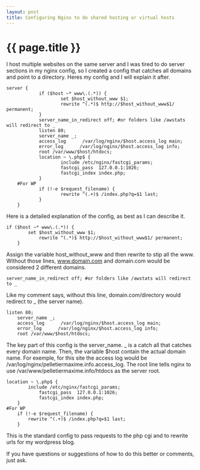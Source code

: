 ```yaml
---
layout: post
title: Configuring Nginx to do shared hosting or virtual hosts
---
```


# {{ page.title }}

I host multiple websites on the same server and I was tired to do server sections in my nginx config,
so I created a config that catches all domains and point to a directory. Heres my config and I will
explain it after.

	server {
                if ($host ~* www\.(.*)) {
                        set $host_without_www $1;
                        rewrite ^(.*)$ http://$host_without_www$1/ permanent;
                }
                server_name_in_redirect off; #or folders like /awstats will redirect to _
                listen 80;
                server_name _;
                access_log      /var/log/nginx/$host.access_log main;
                error_log      /var/log/nginx/$host.access_log info;
                root /var/www/$host/htdocs;
                location ~ \.php$ {
                        include /etc/nginx/fastcgi_params;
                        fastcgi_pass  127.0.0.1:1026;
                        fastcgi_index index.php;
                }
		#For WP
                if (!-e $request_filename) {
                        rewrite ^(.+)$ /index.php?q=$1 last;
                }
        }


Here is a detailed explanation of the config, as best as I can describe it.

	if ($host ~* www\.(.*)) {
        	set $host_without_www $1;
                rewrite ^(.*)$ http://$host_without_www$1/ permanent;
        }

Assign the variable host_without_www and then rewrite to stip all the www. Without those lines, www.domain.com and domain.com 
would be considered 2 different domains.

	server_name_in_redirect off; #or folders like /awstats will redirect to _

Like my comment says, without this line, domain.com/directory would redirect to _ (the server name).

	listen 80;
        server_name _;
        access_log      /var/log/nginx/$host.access_log main;
        error_log      /var/log/nginx/$host.access_log info;
        root /var/www/$host/htdocs;

The key part of this config is the server_name. _ is a catch all that catches every domain name. Then, the variable $host 
contain the actual domain name. For exemple, for this site the access log would be 
/var/log/nginx/pelletiermaxime.info.access_log. The root line tells nginx to use /var/www/pelletiermaxime.info/htdocs as the 
server root.

	location ~ \.php$ {
        	include /etc/nginx/fastcgi_params;
                fastcgi_pass  127.0.0.1:1026;
                fastcgi_index index.php;
        }
	#For WP
        if (!-e $request_filename) {
        	rewrite ^(.+)$ /index.php?q=$1 last;
        }

This is the standard config to pass requests to the php cgi and to rewrite urls for my wordpress blog. 

If you have questions or suggestions of how to do this better or comments, just ask.
